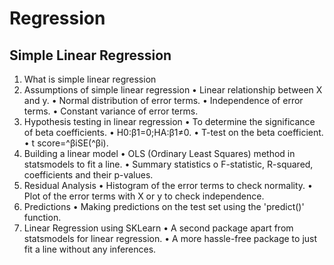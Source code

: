 # Regression

## Simple Linear Regression

1.	What is simple linear regression
2.	Assumptions of simple linear regression
•	Linear relationship between X and y.
•	Normal distribution of error terms.
•	Independence of error terms.
•	Constant variance of error terms.
3.	Hypothesis testing in linear regression
•	To determine the significance of beta coefficients.
•	H0:β1=0;HA:β1≠0. 
•	T-test on the beta coefficient.
•	t score=^βiSE(^βi).
4.	Building a linear model
•	OLS (Ordinary Least Squares) method in statsmodels to fit a line.
•	Summary statistics
o	F-statistic, R-squared, coefficients and their p-values.
5.	Residual Analysis
•	Histogram of the error terms to check normality.
•	Plot of the error terms with X or y to check independence.
6.	Predictions
•	Making predictions on the test set using the 'predict()' function.
7.	Linear Regression using SKLearn
•	A second package apart from statsmodels for linear regression.
•	A more hassle-free package to just fit a line without any inferences.
